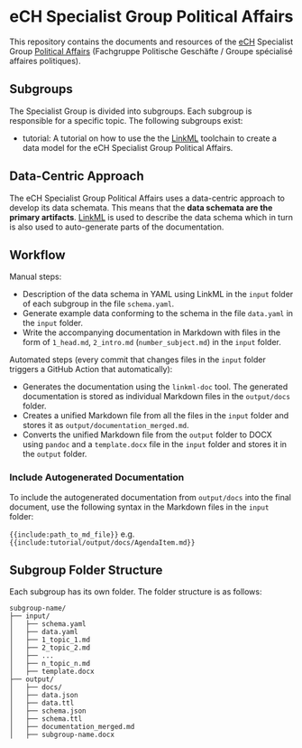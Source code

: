 # eCH Specialist Group Political Affairs

This repository contains the documents and resources of the [eCH](https://ech.ch/) Specialist Group [Political Affairs](https://www.ech.ch/de/fachgruppen/politische-geschaefte) (Fachgruppe Politische Geschäfte / Groupe spécialisé affaires politiques).

## Subgroups

The Specialist Group is divided into subgroups. Each subgroup is responsible for a specific topic. The following subgroups exist:

- tutorial: A tutorial on how to use the the [LinkML](https://linkml.io/linkml/index.html) toolchain to create a data model for the eCH Specialist Group Political Affairs.

## Data-Centric Approach

The eCH Specialist Group Political Affairs uses a data-centric approach to develop its data schemata. This means that the **data schemata are the primary artifacts**. [LinkML](https://linkml.io/linkml/) is used to describe the data schema which in turn is also used to auto-generate parts of the documentation.

## Workflow

Manual steps:

- Description of the data schema in YAML using LinkML in the `input` folder of each subgroup in the file `schema.yaml`.
- Generate example data conforming to the schema in the file `data.yaml` in the `input` folder.
- Write the accompanying documentation in Markdown with files in the form of `1_head.md`, `2_intro.md` (`number_subject.md`) in the `input` folder.

Automated steps (every commit that changes files in the `input` folder triggers a GitHub Action that automatically):

- Generates the documentation using the `linkml-doc` tool. The generated documentation is stored as individual Markdown files in the `output/docs` folder.
- Creates a unified Markdown file from all the files in the `input` folder and stores it as `output/documentation_merged.md`.
- Converts the unified Markdown file from the `output` folder to DOCX using `pandoc` and a `template.docx` file in the `input` folder and stores it in the `output` folder.

### Include Autogenerated Documentation

To include the autogenerated documentation from `output/docs` into the final document, use the following syntax in the Markdown files in the `input` folder:

`{{include:path_to_md_file}}` e.g. `{{include:tutorial/output/docs/AgendaItem.md}}`

## Subgroup Folder Structure

Each subgroup has its own folder. The folder structure is as follows:

```
subgroup-name/
├── input/
│   ├── schema.yaml
│   ├── data.yaml
│   ├── 1_topic_1.md
│   ├── 2_topic_2.md
│   ├── ...
│   ├── n_topic_n.md
│   ├── template.docx
├── output/
│   ├── docs/
│   ├── data.json
│   ├── data.ttl
│   ├── schema.json
│   ├── schema.ttl
│   ├── documentation_merged.md
│   ├── subgroup-name.docx
```

